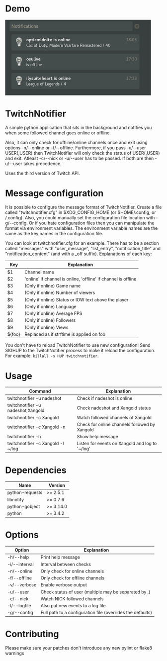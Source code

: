 # Demo
![Demo image](http://raw.githubusercontent.com/GiedriusS/TwitchNotifier/master/demo.png "Demo showing the example output of TwitchNotifier")

# TwitchNotifier
A simple python application that sits in the background and notifies you when some followed channel goes online or offline.

Also, it can only check for offline/online channels once and exit using options -n/--online or -f/--offline. Furthermore, if you pass -u/--user USER(,USER) then TwitchNotifier will only check the status of USER(,USER) and exit. Atleast -c/--nick or -u/--user has to be passed. If both are then -u/--user takes precedence.

Uses the third version of Twitch API.

# Message configuration
It is possible to configure the message format of TwitchNotifier. Create a file called "twitchnotifier.cfg" in $XDG\_CONFIG\_HOME (or $HOME/.config, or /.config). Also, you could manually set the configuration file location with -g/--config. Or if you hate configuration files then you can manipulate the format via environment variables. The environment variable names are the same as the key names in the configuration file.

You can look at twitchnotifier.cfg for an example. There has to be a section called "messages" with "user\_message", "list\_entry", "notification\_title" and "notification\_content" (and with a \_off suffix). Explanations of each key:

| Key                              | Explanation                                                     |
| -------------------------------- | --------------------------------------------------------------- |
| $1                               | Channel name                                                    |
| $2                               | 'online' if channel is online, 'offline' if channel is offline  |
| $3                               | (Only if online) Game name                                      |
| $4                               | (Only if online) Number of viewers                              |
| $5                               | (Only if online) Status or IOW text above the player            |
| $6                               | (Only if online) Language                                       |
| $7                               | (Only if online) Average FPS                                    |
| $8                               | (Only if online) Followers                                      |
| $9                               | (Only if online) Views                                          |
| ${foo}                           | Replaced as if strftime is applied on foo                       |

You don't have to reload TwitchNotifier to use new configuration! Send SIGHUP to the TwitchNotifier process to make it reload the configuration. For example: `killall -s HUP twitchnotifier`.

# Usage
| Command                            | Explanation                                       |
| ---------------------------------- | ------------------------------------------------- |
| twitchnotifier -u nadeshot         | Check if nadeshot is online                       |
| twitchnotifier -u nadeshot,Xangold | Check nadeshot and Xangold status                 |
| twitchnotifier -c Xangold          | Watch followed channels of Xangold                |
| twitchnotifier -c Xangold -n       | Check for online channels followed by Xangold     |
| twitchnotifier -h                  | Show help message                                 |
| twitchnotifier -c Xangold -l ~/log | Listen for events on Xangold and log to '~/log'   |

# Dependencies
| Name            | Version   |
| --------------- | --------- |
| python-requests | >= 2.5.1  |
| libnotify       | >= 0.7.6  |
| python-gobject  | >= 3.14.0 |
| python          | >= 3.4.2  |

# Options
| Option         | Explanation                                                      |
| -------------- | ---------------------------------------------------------------- |
| -h/--help      | Print help message                                               |
| -i/--interval  | Interval between checks                                          |
| -n/--online    | Only check for online channels                                   |
| -f/--offline   | Only check for offline channels                                  |
| -v/--verbose   | Enable verbose output                                            |
| -u/--user      | Check status of user (multiple may be separated by ,)            |
| -c/--nick      | Watch NICK followed channels                                     |
| -l/--logfile   | Also put new events to a log file                                |
| -g/--config    | Full path to a configuration file (overrides the defaults)       |

# Contributing
Please make sure your patches don't introduce any new pylint or flake8 warnings
